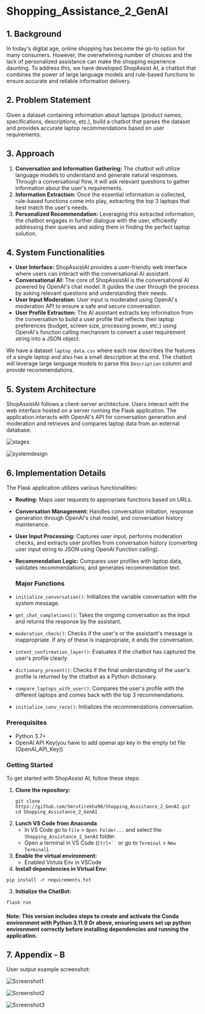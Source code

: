 # Shopping_Assistance_2_GenAI

## 1. Background
In today's digital age, online shopping has become the go-to option for many consumers. However, the overwhelming number of choices and the lack of personalized assistance can make the shopping experience daunting. To address this, we have developed ShopAssist AI, a chatbot that combines the power of large language models and rule-based functions to ensure accurate and reliable information delivery.

## 2. Problem Statement
Given a dataset containing information about laptops (product names, specifications, descriptions, etc.), build a chatbot that parses the dataset and provides accurate laptop recommendations based on user requirements.

## 3. Approach
1. **Conversation and Information Gathering:** The chatbot will utilize language models to understand and generate natural responses. Through a conversational flow, it will ask relevant questions to gather information about the user's requirements.
2. **Information Extraction:** Once the essential information is collected, rule-based functions come into play, extracting the top 3 laptops that best match the user's needs.
3. **Personalized Recommendation:** Leveraging this extracted information, the chatbot engages in further dialogue with the user, efficiently addressing their queries and aiding them in finding the perfect laptop solution.

## 4. System Functionalities

- **User Interface:** ShopAssistAI provides a user-friendly web interface where users can interact with the conversational AI assistant.
- **Conversational AI:** The core of ShopAssistAI is the conversational AI powered by OpenAI's chat model. It guides the user through the process by asking relevant questions and understanding their needs.
- **User Input Moderation:** User input is moderated using OpenAI's moderation API to ensure a safe and secure conversation.
- **User Profile Extraction:** The AI assistant extracts key information from the conversation to build a user profile that reflects their laptop preferences (budget, screen size, processing power, etc.) using OpenAI's function calling mechanism to convert a user requirement string into a JSON object.

We have a dataset `laptop_data.csv` where each row describes the features of a single laptop and also has a small description at the end. The chatbot will leverage large language models to parse this `Description` column and provide recommendations.

## 5. System Architecture

ShopAssistAI follows a client-server architecture. Users interact with the web interface hosted on a server running the Flask application. The application interacts with OpenAI's API for conversation generation and moderation and retrieves and compares laptop data from an external database.

![stages](https://github.com/Smrutirekha90/Shopping_Assistance_2_GenAI/blob/main/Images/stages.png)

![systemdesign](https://github.com/Smrutirekha90/Shopping_Assistance_2_GenAI/blob/main/Images/systemdesign.png)

## 6. Implementation Details

The Flask application utilizes various functionalities:

- **Routing:** Maps user requests to appropriate functions based on URLs.
- **Conversation Management:** Handles conversation initiation, response generation through OpenAI's chat model, and conversation history maintenance.
- **User Input Processing:** Captures user input, performs moderation checks, and extracts user profiles from conversation history (converting user input string to JSON using OpenAI Function calling).
- **Recommendation Logic:** Compares user profiles with laptop data, validates recommendations, and generates recommendation text.

  ### Major Functions
- `initialize_conversation()`: Initializes the variable conversation with the system message.
- `get_chat_completions()`: Takes the ongoing conversation as the input and returns the response by the assistant.
- `moderation_check()`: Checks if the user's or the assistant's message is inappropriate. If any of these is inappropriate, it ends the conversation.
- `intent_confirmation_layer()`: Evaluates if the chatbot has captured the user's profile clearly.
- `dictionary_present()`: Checks if the final understanding of the user's profile is returned by the chatbot as a Python dictionary.
- `compare_laptops_with_user()`: Compares the user's profile with the different laptops and comes back with the top 3 recommendations.
- `initialize_conv_reco()`: Initializes the recommendations conversation.


### Prerequisites
- Python 3.7+
- OpenAI API Key(you have to add openai api key in the empty txt file (OpenAI_API_Key))

### Getting Started

To get started with ShopAssist AI, follow these steps:

1. **Clone the repository:**
   ```
   git clone https://github.com/Smrutirekha90/Shopping_Assistance_2_GenAI.git
   cd Shopping_Assistance_2_GenAI
   ```
2. **Lunch VS Code from Anaconda**
   - In VS Code go to `File` > `Open Folder...` and select the `Shopping_Assistance_2_GenAI` folder.
   - Open a terminal in VS Code (``Ctrl+` `` or go to `Terminal` > `New Terminal`).
2. **Enable the virtual environment:**
   - Enabled Virtula Env in VSCode
3. **Install dependencies in Virtual Env:**
```   
pip install -r requirements.txt
```
3. **Initialize the ChatBot:**  
```
flask run
```
#### Note: This version includes steps to create and activate the Conda environment with Python 3.11.9 0r above, ensuring users set up python environment correctly before installing dependencies and running the application.


## 7. Appendix - B

User output example screenshot:

![Screenshot1](Images/1_ShopAssistChat.png)


![Screenshot2](Images/2_ShopAssistChat.png)


![Screenshot3](Images/3_ShopAssistChat.png)

